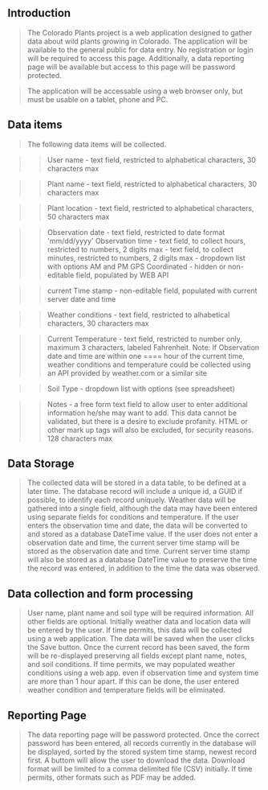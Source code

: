 Introduction
------------

>The Colorado Plants project is a web application designed to gather data 
>about wild plants growing in Colorado. The application will be available
>to the general public for data entry. No registration or login will be 
>required to access this page. Additionally, a data reporting page
>will be available but access to this page will be password protected.

>The application will be accessable using a web browser only, but 
>must be usable on a tablet, phone and PC. 

Data items
----------

>The following data items will be collected.

>>User name 		- text field, restricted to alphabetical characters, 30 characters max

>>Plant name		- text field, restricted to alphabetical characters, 30 characters max

>>Plant location   	- text field, restricted to alphabetical characters, 50 characters max

>>Observation date	- text field, restricted to date format 'mm/dd/yyyy'
>>Observation time	- text field, to collect hours, restricted to numbers, 2 digits max
			- text field, to collect minutes, restricted to numbers,  2 digits max
			- dropdown list with options AM and PM
>>GPS Coordinated 	- hidden or non-editable field, populated by WEB API

>>current Time stamp	- non-editable field, populated with 
		  	  current server date and time

>>Weather conditions	- text field, restricted to alhabetical characters, 30 characters max

>>Current Temperature	- text field, restricted to number only, maximum 3 characters, labeled
			  Fahrenheit.
			  Note: If Observation date and time are within one
			  ====	hour of the current time, weather conditions
				and temperature could be collected using 
				an API provided by weather.com or a similar site
				
>>Soil Type		- dropdown list with options (see spreadsheet)

>>Notes			- a free form text field to allow user to enter additional
			  information he/she may want to add. This data cannot be
			  validated, but there is a desire to exclude profanity.
			  HTML or other mark up tags will also be excluded, 
			  for security reasons. 128 characters max

Data Storage
------------
>The collected data will be stored in a data table, to be defined at a later time.
>The database record will include a unique id, a GUID if possible, to identify each
>record uniquely. Weather data will be gathered into a single field, although the
>data may have been entered using separate fields for conditions and temperature.
>If the user enters the observation time and date, the data will be converted to 
>and stored as a database DateTime value. If the user does not enter a observation
>date and time, the current server time stamp will be stored as the observation date and
>time. Current server time stamp will also be stored as a database DateTime value to
>preserve the time the record was entered, in addition to the time the data was
>observed. 



Data collection and form processing
-----------------------------------

>User name, plant name and soil type will be required information. All other fields
>are optional. 
>Initially weather data and location data will be entered by the user. If time permits,
>this data will be collected using a web application. 
>The data will be saved when the user clicks the Save button. Once the current record 
>has been saved, the form will be re-displayed preserving all fields except plant name,
>notes, and soil conditions. 
>If time permits, we may populated weather conditions using a web app. even if observation time
>and system time are more than 1 hour apart. If this can be done, the user entered
>weather condition and temperature fields will be eliminated. 

Reporting Page
--------------

>The data reporting page will be password protected. Once the correct password has been
>entered, all records currently in the database will be displayed, sorted by the
>stored system time stamp, newest record first. A buttom will allow the user to
>download the data. Download format will be limited to a comma delimited file (CSV)
>initially. If time permits, other formats such as PDF may be added. 

